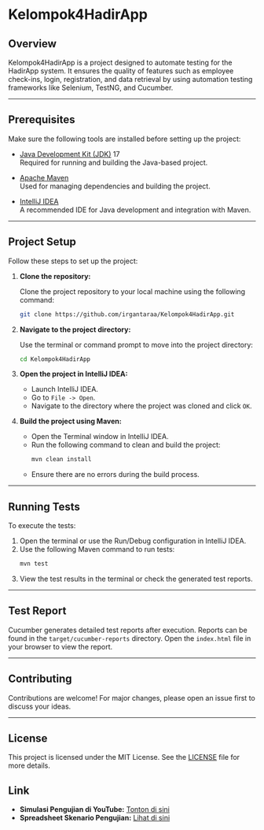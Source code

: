 
# Kelompok4HadirApp

## Overview

Kelompok4HadirApp is a project designed to automate testing for the HadirApp system. It ensures the quality of features such as employee check-ins, login, registration, and data retrieval by using automation testing frameworks like Selenium, TestNG, and Cucumber.

---

## Prerequisites

Make sure the following tools are installed before setting up the project:

- [Java Development Kit (JDK)](https://www.oracle.com/java/technologies/javase-downloads.html) 17  
  Required for running and building the Java-based project.

- [Apache Maven](https://maven.apache.org/download.cgi)  
  Used for managing dependencies and building the project.

- [IntelliJ IDEA](https://www.jetbrains.com/idea/download/)  
  A recommended IDE for Java development and integration with Maven.

---

## Project Setup

Follow these steps to set up the project:

1. **Clone the repository:**

   Clone the project repository to your local machine using the following command:
   ```bash
   git clone https://github.com/irgantaraa/Kelompok4HadirApp.git
   ```

2. **Navigate to the project directory:**

   Use the terminal or command prompt to move into the project directory:
   ```bash
   cd Kelompok4HadirApp
   ```

3. **Open the project in IntelliJ IDEA:**

    - Launch IntelliJ IDEA.  
    - Go to `File -> Open`.  
    - Navigate to the directory where the project was cloned and click `OK`.  

4. **Build the project using Maven:**

    - Open the Terminal window in IntelliJ IDEA.  
    - Run the following command to clean and build the project:
      ```bash
      mvn clean install
      ```
    - Ensure there are no errors during the build process.

---

## Running Tests

To execute the tests:

1. Open the terminal or use the Run/Debug configuration in IntelliJ IDEA.
2. Use the following Maven command to run tests:
   ```bash
   mvn test
   ```
3. View the test results in the terminal or check the generated test reports.

---

## Test Report

Cucumber generates detailed test reports after execution. Reports can be found in the `target/cucumber-reports` directory. Open the `index.html` file in your browser to view the report.

---

## Contributing

Contributions are welcome! For major changes, please open an issue first to discuss your ideas.

---

## License

This project is licensed under the MIT License. See the [LICENSE](https://opensource.org/licenses/MIT) file for more details.

## Link
- **Simulasi Pengujian di YouTube:** [Tonton di sini](https://youtu.be/24LNUAdggus)
- **Spreadsheet Skenario Pengujian:** [Lihat di sini](https://docs.google.com/spreadsheets/d/1tdmNTWGKxZSn9nqFF60zWeyZ5ji7yuHsDutQiByJGbs/edit?gid=1510868219#gid=1510868219)
